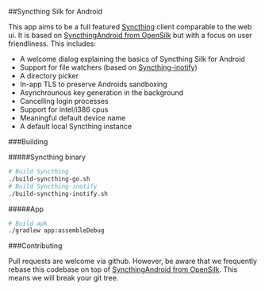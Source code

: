 ##Syncthing Silk for Android

This app aims to be a full featured [Syncthing](https://syncthing.net/) client comparable to the web ui.
It is based on [SyncthingAndroid from OpenSilk](https://github.com/OpenSilk/SyncthingAndroid) but with a focus on user friendliness.
This includes:
  - A welcome dialog explaining the basics of Syncthing Silk for Android
  - Support for file watchers (based on [Syncthing-inotify](https://github.com/syncthing/syncthing-inotify))
  - A directory picker
  - In-app TLS to preserve Androids sandboxing
  - Asynchrounous key generation in the background
  - Cancelling login processes
  - Support for intel/i386 cpus
  - Meaningful default device name
  - A default local Syncthing instance

###Building

#####Syncthing binary

```bash
# Build Syncthing
./build-syncthing-go.sh
# Build Syncthing-inotify
./build-syncthing-inotify.sh
```

#####App

```bash
# Build apk
./gradlew app:assembleDebug
```

###Contributing

Pull requests are welcome via github. However, be aware that we frequently rebase this codebase on top of [SyncthingAndroid from OpenSilk](https://github.com/OpenSilk/SyncthingAndroid). This means we will break your git tree.

